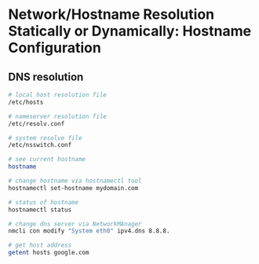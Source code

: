 # Network/Hostname Resolution Statically or Dynamically: Hostname Configuration

## DNS resolution
```sh
# local host resolution file
/etc/hosts

# nameserver resolution file
/etc/resolv.conf

# system resolve file
/etc/nsswitch.conf

# see current hostname
hostname

# change hostname via hostnamectl tool
hostnamectl set-hostname mydomain.com

# status of hostname
hostnamectl status

# change dns server via NetworkMAnager
nmcli con modify "System eth0" ipv4.dns 8.8.8.

# get host address
getent hosts google.com
```

